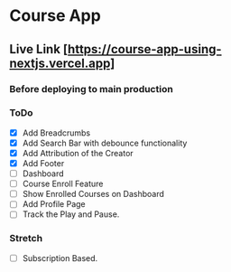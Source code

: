 # Course App

## Live Link [https://course-app-using-nextjs.vercel.app]

### Before deploying to main production

### ToDo

- [x] Add Breadcrumbs
- [x] Add Search Bar with debounce functionality
- [x] Add Attribution of the Creator
- [x] Add Footer
- [ ] Dashboard
- [ ] Course Enroll Feature
- [ ] Show Enrolled Courses on Dashboard
- [ ] Add Profile Page
- [ ] Track the Play and Pause.

### Stretch

- [ ] Subscription Based.
